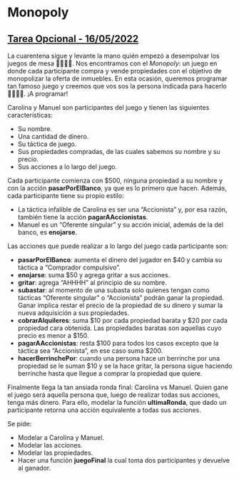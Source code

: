 # Monopoly
## [Tarea Opcional - 16/05/2022](https://static.wikia.nocookie.net/logopedia/images/2/2b/Monopoly_1985.svg/revision/latest?cb=20211209151235&path-prefix=es)

La cuarentena sigue y levante la mano quién empezó a desempolvar los juegos de mesa 🙋‍♀️🙋‍♂️. Nos encontramos con el _Monopoly_: un juego en donde cada participante compra y vende propiedades con el objetivo de monopolizar la oferta de inmuebles. En esta ocasión, queremos programar tan famoso juego y creemos que vos sos la persona indicada para hacerlo 👩‍💻👨‍💻. ¡A programar!

Carolina y Manuel son participantes del juego y tienen las siguientes características:

- Su nombre.
- Una cantidad de dinero.
- Su táctica de juego.
- Sus propiedades compradas, de las cuales sabemos su nombre y su precio.
- Sus acciones a lo largo del juego.

Cada participante comienza con $500, ninguna propiedad a su nombre y con la acción **pasarPorElBanco**, ya que es lo primero que hacen. Además, cada participante tiene su propio estilo:
- La táctica infalible de Carolina es ser una “Accionista” y, por esa razón, también tiene la acción **pagarAAccionistas**.
- Manuel es un “Oferente singular” y su acción inicial, además de la del banco, es **enojarse**.

Las acciones que puede realizar a lo largo del juego cada participante son:

- **pasarPorElBanco**: aumenta el dinero del jugador en $40 y cambia su táctica a “Comprador compulsivo”.
- **enojarse**: suma $50 y agrega gritar a sus acciones.
- **gritar**: agrega “AHHHH” al principio de su nombre.
- **subastar**: al momento de una subasta solo quienes tengan como tácticas “Oferente singular” o “Accionista” podrán ganar la propiedad. Ganar implica restar el precio de la propiedad de su dinero y sumar la nueva adquisición a sus propiedades.
- **cobrarAlquileres**: suma $10 por cada propiedad barata y $20 por cada propiedad cara obtenida. Las propiedades baratas son aquellas cuyo precio es menor a $150.
- **pagarAAccionistas**: resta $100 para todos los casos excepto que la táctica sea “Accionista”, en ese caso suma $200.
- **hacerBerrinchePor**: cuando una persona hace un berrinche por una propiedad se le suman $10 y se la hace gritar, la persona sigue haciendo berrinche hasta que llegue a comprar la propiedad que quiere.

Finalmente llega la tan ansiada ronda final: Carolina vs Manuel. Quien gane el juego será aquella persona que, luego de realizar todas sus acciones, tenga más dinero. Para ello, modelar la función **ultimaRonda**, que dado un participante retorna una acción equivalente a todas sus acciones.

Se pide:
- Modelar a Carolina y Manuel.
- Modelar las acciones.
- Modelar las propiedades.
- Hacer una función **juegoFinal** la cual toma dos participantes y devuelve al ganador.
